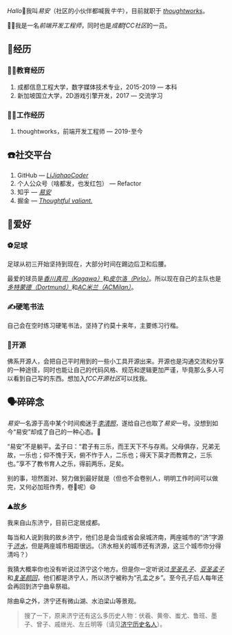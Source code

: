*Hallo*🙋我叫*易安*（社区的小伙伴都喊我*牛牛*），目前就职于 [*thoughtworks*](https://www.thoughtworks.com/)。

🧑‍💻我是一名*前端开发工程师*，同时也是*成都fCC社区*的一员。

## 🌊经历

### 👨‍🎓教育经历

1. 成都信息工程大学，数字媒体技术专业，2015-2019 — 本科
2. 新加坡国立大学，2D游戏引擎开发，2017 — 交流学习

### 👷‍♂️工作经历

1. thoughtworks，前端开发工程师 — 2019-至今

## ☎️社交平台

1. GitHub — [*LiJiahaoCoder*](https://github.com/LiJiahaoCoder)
2. 个人公众号（啥都发，也发红包） — Refactor
3. 知乎 — [*易安*](https://www.zhihu.com/people/li-jia-hao-32-2)
4. 掘金 — [*Thoughtful valiant.*](https://juejin.cn/user/3825956194095597)

## 🍟爱好

### ⚽️足球

足球从初三开始坚持到现在，大部分时间在踢边后卫和后腰。

最爱的球员是[*香川真司（Kagawa）*](https://zh.m.wikipedia.org/zh/%E9%A6%99%E5%B7%9D%E7%9C%9F%E5%8F%B8)和[*皮尔洛（Pirlo）*](https://zh.wikipedia.org/wiki/%E5%AE%89%E5%BE%B7%E7%83%88%E4%BA%9A%C2%B7%E7%9A%AE%E5%B0%94%E6%B4%9B)。所以现在自己的主队也是[*多特蒙德（Dortmund）*](https://zh.wikipedia.org/wiki/%E5%A4%9A%E7%89%B9%E8%92%99%E5%BE%B7%E8%B6%B3%E7%90%83%E4%BF%B1%E6%A8%82%E9%83%A8)和[*AC米兰（ACMilan）*](https://zh.wikipedia.org/wiki/AC%E7%B1%B3%E5%85%B0)。

### ✍️硬笔书法

自己会在空时练习硬笔书法，坚持了约莫十来年，主要练习行楷。


### 🌻开源

佛系开源人，会把自己平时用到的一些小工具开源出来。开源也是沟通交流和分享的一种途径，同时也能让自己的代码风格、规范和逻辑更加严谨，毕竟那么多人可以看到自己写的东西。想加入*fCC开源社区*可以找我。


## 🗣碎碎念

*易安*一名源于高中某个时间痴迷于[*李清照*](https://zh.wikipedia.org/wiki/%E6%9D%8E%E6%B8%85%E7%85%A7)，遂给自己也取了*易安*一号。没想到如今“易安”却成了自己的一种心态。🧘

“易安”不是躺平。孟子曰：“君子有三乐，而王天下不与存焉。父母俱存，兄弟无故，一乐也；仰不愧于天，俯不怍于人，二乐也；得天下英才而教育之，三乐也。”享不了教书育人之乐，得前两乐，足矣。

别的事，坦然面对、努力做到最好就是（但也不会卷别人，明明工作时间可以做完，又何必加班作秀，卷🍋呢）😄

### ⛰故乡

我来自山东济宁，目前已定居成都。

每当和人说到我的故乡济宁，他们总是会当成省会泉城济南，两座城市的“济”字源于[*济水*](https://zh.m.wikipedia.org/zh-hans/%E6%B5%8E%E6%B0%B4)，但是两座城市相距很远。（济水相关的城市还有济源，这三个城市你分得清吗？）

我猜大概率你也没有听说过济宁这个地方。但是你一定听说过[*至圣孔子*](https://zh.wikipedia.org/wiki/%E5%AD%94%E5%AD%90)、[*亚圣孟子*](https://zh.wikipedia.org/wiki/%E5%AD%9F%E5%AD%90)和[*复圣颜回*](https://zh.wikipedia.org/zh-cn/%E9%A2%9C%E5%9B%9E)，他们都是济宁人，所以济宁被称为“孔孟之乡”。至今孔子后人每年还会再回到济宁曲阜祭祖。

除曲阜之外，济宁还有微山湖、水泊梁山等景观。

> 搜了一下，原来济宁还有这么多历史人物：伏羲、黄帝、蚩尤、鲁班、墨子、曾子、戚继光、左丘明等（请见[济宁历史名人](http://www.cctv.com/special/jining/20091221/103540.shtml)）。

